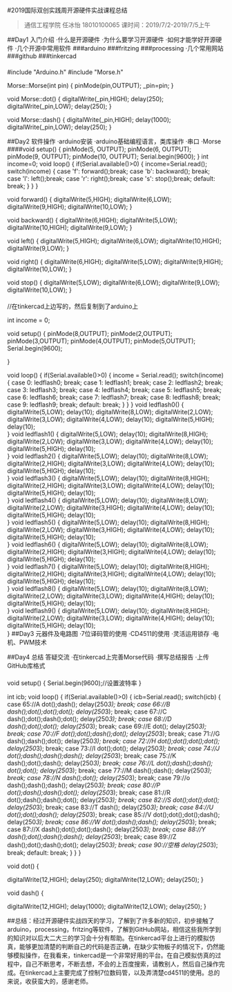 #2019国际双创实践周开源硬件实战课程总结
>通信工程学院 任冰怡 18010100065 
>课时间：2019/7/2-2019/7/5上午

##Day1 入门介绍
·什么是开源硬件
·为什么要学习开源硬件
·如何才能学好开源硬件
·几个开源中常用软件
###arduino
###fritzing
###processing
·几个常用网站
###github
###tinkercad
####
#include "Arduino.h"
#include "Morse.h"

Morse::Morse(int pin)
{
	pinMode(pin,OUTPUT);
	_pin=pin;
}

void Morse::dot()
{
	digitalWrite(_pin,HIGH);
	delay(250);
	digitalWrite(_pin,LOW);
	delay(250);
}

void Morse::dash()
{
	digitalWrite(_pin,HIGH);
	delay(1000);
	digitalWrite(_pin,LOW);
	delay(250);
}

##Day2 软件操作
·arduino安装
·arduino基础编程语言，类库操作
·串口
·Morse
####void setup()
{
  pinMode(5, OUTPUT);
  pinMode(6, OUTPUT);
  pinMode(9, OUTPUT);
  pinMode(10, OUTPUT);
  Serial.begin(9600);
}
int income=0;
void loop()
{
  if(Serial.available()>0)
    {
      income=Serial.read();
        switch(income)
        {
          case 'f':
              forward();break;
            case 'b':
              backward(); break;
            case 'l':
              left();break;
            case 'r':
              right();break;
            case 's':
              stop();break;
            default:
              break;
        }
    }
}

void forward()
{
  digitalWrite(5,HIGH);
  digitalWrite(6,LOW);
  digitalWrite(9,HIGH);
  digitalWrite(10,LOW);
}

void backward()
{
  digitalWrite(6,HIGH);
  digitalWrite(5,LOW);
  digitalWrite(10,HIGH);
  digitalWrite(9,LOW);
}

void left()
{
  digitalWrite(5,HIGH);
  digitalWrite(6,LOW);
  digitalWrite(10,HIGH);
  digitalWrite(9,LOW);
}

void right()
{
  digitalWrite(6,HIGH);
  digitalWrite(5,LOW);
  digitalWrite(9,HIGH);
  digitalWrite(10,LOW);
}

void stop()
{
  digitalWrite(5,LOW);
  digitalWrite(6,LOW);
  digitalWrite(9,LOW);
  digitalWrite(10,LOW);
}
####
//在tinkercad上边写的，然后复制到了arduino上

int income = 0;

void setup()
{
  pinMode(8,OUTPUT);
  pinMode(2,OUTPUT);
  pinMode(3,OUTPUT);
  pinMode(4,OUTPUT);
  pinMode(5,OUTPUT);
  Serial.begin(9600);
  
}

void loop()
{
  if(Serial.available()>0)
  {
    income = Serial.read();
    switch(income)
    {
     case 0:
      ledflash0;
      break;
     case 1:
      ledflash1;
      break;
     case 2:
      ledflash2;
      break;
     case 3:
      ledflash3;
      break;
     case 4:
      ledflash4;
      break;
     case 5:
      ledflash5;
      break;
     case 6:
      ledflash6;
      break;
     case 7:
      ledflash7;
      break;
     case 8:
      ledflash8;
      break;
     case 9:
      ledflash9;
      break;
     default:
      break;
    }
  }
}
void ledflash0()
{
  digitalWrite(5,LOW);
  delay(10);
  digitalWrite(8,LOW);
  digitalWrite(2,LOW);
  digitalWrite(3,LOW);
  digitalWrite(4,LOW);
  delay(10);
  digitalWrite(5,HIGH);
  delay(10);    
}
void ledflash1()
{
  digitalWrite(5,LOW);
  delay(10);
  digitalWrite(8,HIGH);
  digitalWrite(2,LOW);
  digitalWrite(3,LOW);
  digitalWrite(4,LOW);
  delay(10);
  digitalWrite(5,HIGH);
  delay(10);    
}
void ledflash2()
{
  digitalWrite(5,LOW);
  delay(10);
  digitalWrite(8,LOW);
  digitalWrite(2,HIGH);
  digitalWrite(3,LOW);
  digitalWrite(4,LOW);
  delay(10);
  digitalWrite(5,HIGH);
  delay(10);    
}
void ledflash3()
{
  digitalWrite(5,LOW);
  delay(10);
  digitalWrite(8,HIGH);
  digitalWrite(2,HIGH);
  digitalWrite(3,LOW);
  digitalWrite(4,LOW);
  delay(10);
  digitalWrite(5,HIGH);
  delay(10);    
}
void ledflash4()
{
  digitalWrite(5,LOW);
  delay(10);
  digitalWrite(8,LOW);
  digitalWrite(2,LOW);
  digitalWrite(3,HIGH);
  digitalWrite(4,LOW);
  delay(10);
  digitalWrite(5,HIGH);
  delay(10);    
}
void ledflash5()
{
  digitalWrite(5,LOW);
  delay(10);
  digitalWrite(8,HIGH);
  digitalWrite(2,LOW);
  digitalWrite(3,HIGH);
  digitalWrite(4,LOW);
  delay(10);
  digitalWrite(5,HIGH);
  delay(10);    
}
void ledflash6()
{
  digitalWrite(5,LOW);
  delay(10);
  digitalWrite(8,LOW);
  digitalWrite(2,HIGH);
  digitalWrite(3,HIGH);
  digitalWrite(4,LOW);
  delay(10);
  digitalWrite(5,HIGH);
  delay(10);    
}
void ledflash7()
{
  digitalWrite(5,LOW);
  delay(10);
  digitalWrite(8,HIGH);
  digitalWrite(2,HIGH);
  digitalWrite(3,HIGH);
  digitalWrite(4,LOW);
  delay(10);
  digitalWrite(5,HIGH);
  delay(10);    
}
void ledflash8()
{
  digitalWrite(5,LOW);
  delay(10);
  digitalWrite(8,LOW);
  digitalWrite(2,LOW);
  digitalWrite(3,LOW);
  digitalWrite(4,HIGH);
  delay(10);
  digitalWrite(5,HIGH);
  delay(10);    
}
void ledflash9()
{
  digitalWrite(5,LOW);
  delay(10);
  digitalWrite(8,HIGH);
  digitalWrite(2,LOW);
  digitalWrite(3,LOW);
  digitalWrite(4,HIGH);
  delay(10);
  digitalWrite(5,HIGH);
  delay(10);    
}
##Day3 元器件及电路图
·7位译码管的使用
·CD4511的使用
·灵活运用锁存
·电机、PWM技术

##Day4 总结 答疑交流
·在tinkercad上完善Morse代码
·撰写总结报告
·上传GitHub库格式
####

 
void setup()
{
  Serial.begin(9600);//设置波特率
}

int icb;
void loop()
{
 if(Serial.available()>0)
 {
  icb=Serial.read();
  switch(icb)
  {
    case 65://A
           dot();dash();
            delay(250*3);
            break;
    case 66://B
            dash();dot();dot();dot();
            delay(250*3);
            break;
    case 67://C
            dash();dot();dash();dot();
            delay(250*3);
            break;
    case 68://D
            dash();dot();dot();
            delay(250*3);
            break;
    case 69://E
            dot();
            delay(250*3);
            break;
    case 70://F
            dot();dot();dash();dot();
            delay(250*3);
            break;
    case 71://G
            dash();dash();dot();
            delay(250*3);
            break;
    case 72://H
            dot();dot();dot();dot();
            delay(250*3);
            break;
    case 73://I
           dot();dot();
            delay(250*3);
            break;
    case 74://J
            dot();dash();dash();dash();
            delay(250*3);
            break;
    case 75://K
           dash();dot();dash();
            delay(250*3);
            break;
    case 76://L
            dot();dash();dash(); dot();dot();
            delay(250*3);
            break;
    case 77://M
            dash();dash();
            delay(250*3);
            break;
    case 78://N
            dash();dot();
            delay(250*3);
            break;
    case 79://o
            dash();dash();dash();
            delay(250*3);
            break;
    case 80://P
           dot();dash();dash();dot();
            delay(250*3);
            break;
     case 81://R
           dot();dash();dash();dot();
            delay(250*3);
            break;
    case 82://S
            dot();dot();dot();
            delay(250*3);
            break;
    case 83://T
            dash();
            delay(250*3);
            break;
    case 84://U
           dot();dot();dash();
            delay(250*3);
            break;
    case 85://V
            dot();dot();dot();dash();
            delay(250*3);
            break;
     case 86://W
            dot();dash();dash();
            delay(250*3);
            break;
    case 87://X
            dash();dot();dot();dash();
            delay(250*3);
            break;
    case 88://Y
           dash();dot();dash();dash();
            delay(250*3);
            break;
    case 89://Z
            dash();dot();dash();dot();
            delay(250*3);
            break;
    case 90://空格
            delay(250*3);
            break;
    default:
            break;
  }
 }
}




void dot()
{
   
  digitalWrite(12,HIGH);
  delay(250);
  digitalWrite(12,LOW);
  delay(250);
}

void dash()
{ 
   
  digitalWrite(12,HIGH);
  delay(1000);
  digitalWrite(12,LOW);
  delay(250);
}


##总结：经过开源硬件实战四天的学习，了解到了许多新的知识，初步接触了arduino，processing，fritzing等软件，了解到GitHub网站，相信这些我所学到的知识对以后大二大三的学习会十分有帮助。在tinkercad平台上进行的模拟仿真，能够更加清楚的判断自己的代码是否正确，在缺少实物板子的情况下，仍然能够模拟操作，在我看来，tinkercad是一个非常好用的平台。在自己模拟仿真的过程中，自己不断思考，不断去想，不会的上百度搜索，请教别人，然后自己操作完成。在tinkercad上主要完成了控制7位数码管，以及弄清楚cd4511的使用。总的来说，收获蛮大的，感谢老师。
